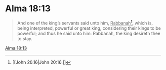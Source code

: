 # Alma 18:13

> And one of the king’s servants said unto him, <u>Rabbanah</u>[^a], which is, being interpreted, powerful or great king, considering their kings to be powerful; and thus he said unto him: Rabbanah, the king desireth thee to stay.

[Alma 18:13](https://www.churchofjesuschrist.org/study/scriptures/bofm/alma/18?lang=eng&id=p13#p13)


[^a]: [[John 20.16|John 20:16.]]
